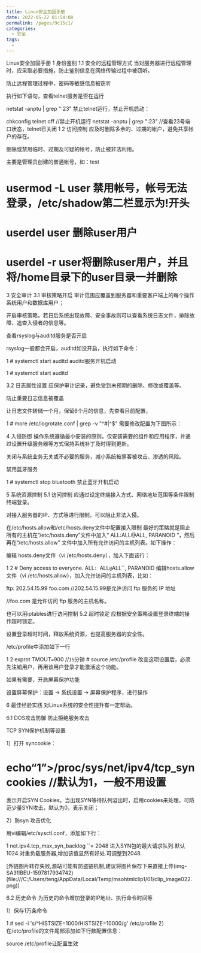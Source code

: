 ```yaml
---
title: Linux安全加固手册
date: 2022-05-22 01:54:08
permalink: /pages/9c15c1/
categories:
  - 安全
tags:
  - 
---
```

Linux安全加固手册
1 身份鉴别
1.1 安全的远程管理方式
当对服务器进行远程管理时，应采取必要措施，防止鉴别信息在网络传输过程中被窃听。

防止远程管理过程中，密码等敏感信息被窃听

执行如下语句，查看telnet服务是否在运行

netstat -anptu | grep ":23"
禁止telnet运行，禁止开机启动：

chkconfig telnet off //禁止开机运行
netstat -anptu | grep ":23"  //查看23号端口状态，telnet已关闭
1
2 访问控制
应及时删除多余的、过期的帐户，避免共享帐户的存在。

删除或禁用临时、过期及可疑的帐号，防止被非法利用。

主要是管理员创建的普通帐号，如：test

# usermod -L user 禁用帐号，帐号无法登录，/etc/shadow第二栏显示为!开头

# userdel user 删除user用户

# userdel -r user将删除user用户，并且将/home目录下的user目录一并删除

3 安全审计
3.1 审核策略开启
审计范围应覆盖到服务器和重要客户端上的每个操作系统用户和数据库用户；

开启审核策略，若日后系统出现故障、安全事故则可以查看系统日志文件，排除故障、追查入侵者的信息等。

查看rsyslog与auditd服务是否开启


rsyslog一般都会开启，auditd如没开启，执行如下命令：

1	# systemctl start auditd
auditd服务开机启动

1	# systemctl start auditd


3.2 日志属性设置
应保护审计记录，避免受到未预期的删除、修改或覆盖等。

防止重要日志信息被覆盖

让日志文件转储一个月，保留6个月的信息，先查看目前配置，

1	# more /etc/logrotate.conf | grep -v "^#\|^$"
需要修改配置为下图所示：



4 入侵防御
操作系统遵循最小安装的原则，仅安装需要的组件和应用程序，并通过设置升级服务器等方式保持系统补丁及时得到更新。

关闭与系统业务无关或不必要的服务，减小系统被黑客被攻击、渗透的风险。

禁用蓝牙服务

1	# systemctl stop bluetooth
禁止蓝牙开机启动


5 系统资源控制
5.1 访问控制
应通过设定终端接入方式、网络地址范围等条件限制终端登录。

对接入服务器的IP、方式等进行限制，可以阻止非法入侵。

在/etc/hosts.allow和/etc/hosts.deny文件中配置接入限制
最好的策略就是阻止所有的主机在“/etc/hosts.deny”文件中加入“ ALL:ALL@ALL, PARANOID ”，然后再在“/etc/hosts.allow” 文件中加入所有允许访问的主机列表。如下操作：

编辑 hosts.deny文件（vi /etc/hosts.deny），加入下面该行：

1 2	# Deny access to everyone. ALL``: ``ALL``@``ALL``, PARANOID
编辑hosts.allow 文件（vi /etc/hosts.allow），加入允许访问的主机列表，比如：

ftp: 202.54.15.99 foo.com //202.54.15.99是允许访问 ftp 服务的 IP 地址

//foo.com 是允许访问 ftp 服务的主机名称。



也可以用iptables进行访问控制
5.2 超时锁定
应根据安全策略设置登录终端的操作超时锁定。

设置登录超时时间，释放系统资源，也提高服务器的安全性。

/etc/profile中添加如下一行

1 2	exprot TMOUT``=``900 //``15``分钟 # source /etc/profile
改变这项设置后，必须先注销用户，再用该用户登录才能激活这个功能。

如果有需要，开启屏幕保护功能

设置屏幕保护：设置 -> 系统设置 -> 屏幕保护程序，进行操作


6 最佳经验实践
对Linux系统的安全性提升有一定帮助。

6.1 DOS攻击防御
防止拒绝服务攻击

TCP SYN保护机制等设置

1）打开 syncookie：

# echo“1”>/proc/sys/net/ipv4/tcp_syncookies //默认为1，一般不用设置

表示开启SYN Cookies。当出现SYN等待队列溢出时，启用cookies来处理，可防范少量SYN攻击，默认为0，表示关闭；

2）防syn 攻击优化

用vi编辑/etc/sysctl.conf，添加如下行：

1	net.ipv4.tcp_max_syn_backlog ``= 2048
进入SYN包的最大请求队列.默认1024.对重负载服务器,增加该值显然有好处.可调整到2048.

[外链图片转存失败,源站可能有防盗链机制,建议将图片保存下来直接上传(img-SA3fIBEU-1597817934742)(file:///C:/Users/teng/AppData/Local/Temp/msohtmlclip1/01/clip_image022.png)]

6.2 历史命令
为历史的命令增加登录的IP地址、执行命令时间等

1）保存1万条命令

1	# sed -i 's/^HISTSIZE=1000/HISTSIZE=10000/g' /etc/profile
2）在/etc/profile的文件尾部添加如下行数配置信息：


source /etc/profile让配置生效